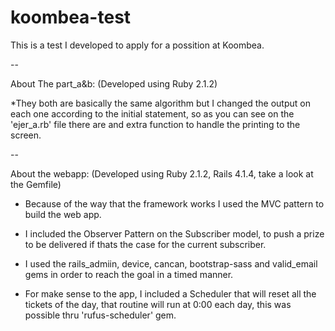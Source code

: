 koombea-test
============

This is a test I developed to apply for a possition at Koombea.

--

About The part_a&b: (Developed using Ruby 2.1.2)

*They both are basically the same algorithm but I changed the output on each one according to the initial statement, so as you can see on the 'ejer_a.rb' file there are and extra function to handle the printing to the screen.
	
--

About the webapp: (Developed using Ruby 2.1.2, Rails 4.1.4, take a look at the Gemfile)

- Because of the way that the framework works I used the MVC pattern to build the web app.

- I included the Observer Pattern on the Subscriber model, to push a prize to be delivered if thats the case for the current subscriber.

- I used the rails_admiin, device, cancan, bootstrap-sass and valid_email gems in order to reach the goal in a timed manner.

- For make sense to the app, I included a Scheduler that will reset all the tickets of the day, that routine will run at 0:00 each day, this was possible thru 'rufus-scheduler' gem.


